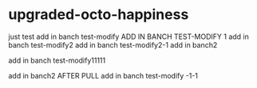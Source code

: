 # upgraded-octo-happiness
just test
add in banch test-modify
ADD IN BANCH TEST-MODIFY 1
add in banch test-modify2
add in banch test-modify2-1
add in banch2 


add in banch test-modify11111

add in banch2 AFTER PULL
add in banch test-modify -1-1

